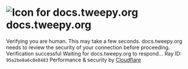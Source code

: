 # ![Icon for docs.tweepy.org](https://docs.tweepy.org/favicon.ico)docs.tweepy.org
Verifying you are human. This may take a few seconds.
docs.tweepy.org needs to review the security of your connection before proceeding.
Verification successful
Waiting for docs.tweepy.org to respond...
Ray ID: `95a2be8a6c0e8483`
Performance & security by [Cloudflare](https://www.cloudflare.com?utm_source=challenge&utm_campaign=m)
